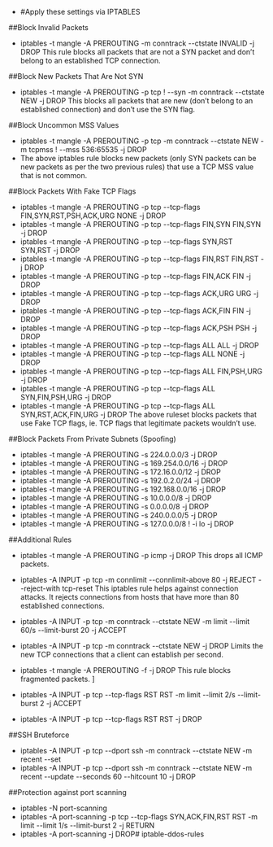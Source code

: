 - #Apply these settings via IPTABLES

##Block Invalid Packets
- iptables -t mangle -A PREROUTING -m conntrack --ctstate INVALID -j DROP
This rule blocks all packets that are not a SYN packet and don’t belong to an established TCP connection.

##Block New Packets That Are Not SYN
- iptables -t mangle -A PREROUTING -p tcp ! --syn -m conntrack --ctstate NEW -j DROP
This blocks all packets that are new (don’t belong to an established connection) and don’t use the SYN flag. 

##Block Uncommon MSS Values
- iptables -t mangle -A PREROUTING -p tcp -m conntrack --ctstate NEW -m tcpmss ! --mss 536:65535 -j DROP
- The above iptables rule blocks new packets (only SYN packets can be new packets as per the two previous rules) that use a TCP MSS value that is not common. 
 
##Block Packets With Fake TCP Flags
- iptables -t mangle -A PREROUTING -p tcp --tcp-flags FIN,SYN,RST,PSH,ACK,URG NONE -j DROP 
- iptables -t mangle -A PREROUTING -p tcp --tcp-flags FIN,SYN FIN,SYN -j DROP 
- iptables -t mangle -A PREROUTING -p tcp --tcp-flags SYN,RST SYN,RST -j DROP 
- iptables -t mangle -A PREROUTING -p tcp --tcp-flags FIN,RST FIN,RST -j DROP 
- iptables -t mangle -A PREROUTING -p tcp --tcp-flags FIN,ACK FIN -j DROP 
- iptables -t mangle -A PREROUTING -p tcp --tcp-flags ACK,URG URG -j DROP 
- iptables -t mangle -A PREROUTING -p tcp --tcp-flags ACK,FIN FIN -j DROP 
- iptables -t mangle -A PREROUTING -p tcp --tcp-flags ACK,PSH PSH -j DROP 
- iptables -t mangle -A PREROUTING -p tcp --tcp-flags ALL ALL -j DROP 
- iptables -t mangle -A PREROUTING -p tcp --tcp-flags ALL NONE -j DROP 
- iptables -t mangle -A PREROUTING -p tcp --tcp-flags ALL FIN,PSH,URG -j DROP 
- iptables -t mangle -A PREROUTING -p tcp --tcp-flags ALL SYN,FIN,PSH,URG -j DROP 
- iptables -t mangle -A PREROUTING -p tcp --tcp-flags ALL SYN,RST,ACK,FIN,URG -j DROP
The above ruleset blocks packets that use Fake TCP flags, ie. TCP flags that legitimate packets wouldn’t use.

##Block Packets From Private Subnets (Spoofing)
- iptables -t mangle -A PREROUTING -s 224.0.0.0/3 -j DROP 
- iptables -t mangle -A PREROUTING -s 169.254.0.0/16 -j DROP 
- iptables -t mangle -A PREROUTING -s 172.16.0.0/12 -j DROP 
- iptables -t mangle -A PREROUTING -s 192.0.2.0/24 -j DROP 
- iptables -t mangle -A PREROUTING -s 192.168.0.0/16 -j DROP 
- iptables -t mangle -A PREROUTING -s 10.0.0.0/8 -j DROP 
- iptables -t mangle -A PREROUTING -s 0.0.0.0/8 -j DROP 
- iptables -t mangle -A PREROUTING -s 240.0.0.0/5 -j DROP 
- iptables -t mangle -A PREROUTING -s 127.0.0.0/8 ! -i lo -j DROP
 
##Additional Rules
- iptables -t mangle -A PREROUTING -p icmp -j DROP
This drops all ICMP packets. 

- iptables -A INPUT -p tcp -m connlimit --connlimit-above 80 -j REJECT --reject-with tcp-reset
This iptables rule helps against connection attacks. It rejects connections from hosts that have more than 80 established connections. 

- iptables -A INPUT -p tcp -m conntrack --ctstate NEW -m limit --limit 60/s --limit-burst 20 -j ACCEPT 
- iptables -A INPUT -p tcp -m conntrack --ctstate NEW -j DROP
Limits the new TCP connections that a client can establish per second. 

- iptables -t mangle -A PREROUTING -f -j DROP
This rule blocks fragmented packets. ]

- iptables -A INPUT -p tcp --tcp-flags RST RST -m limit --limit 2/s --limit-burst 2 -j ACCEPT 
- iptables -A INPUT -p tcp --tcp-flags RST RST -j DROP
 
##SSH Bruteforce
- iptables -A INPUT -p tcp --dport ssh -m conntrack --ctstate NEW -m recent --set 
- iptables -A INPUT -p tcp --dport ssh -m conntrack --ctstate NEW -m recent --update --seconds 60 --hitcount 10 -j DROP  

##Protection against port scanning
- iptables -N port-scanning 
- iptables -A port-scanning -p tcp --tcp-flags SYN,ACK,FIN,RST RST -m limit --limit 1/s --limit-burst 2 -j RETURN 
- iptables -A port-scanning -j DROP# iptable-ddos-rules
